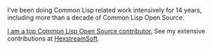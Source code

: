 I've been doing Common Lisp related work intensively for 14 years, including more than a decade of Common Lisp Open Source.

[I am a top Common Lisp Open Source contributor.](https://cv.hexstream.expert/) See my extensive contributions at [HexstreamSoft](https://www.hexstreamsoft.com/).
